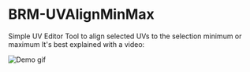 # BRM-UVAlignMinMax
Simple UV Editor Tool to align selected UVs to the selection minimum or maximum
It's best explained with a video:

![Demo gif](https://i.imgur.com/t5yehTF.gif)

